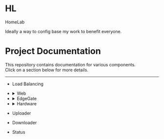 # HL
HomeLab


Ideally a way to config base my work to benefit everyone.


# Project Documentation

This repository contains documentation for various components.  
Click on a section below for more details.

---


- Load Balancing
- <details>
    <summary>Web</summary>

    - Frontend  
    - DataPlotter  

  </details>
- <details>
    <summary>EdgeGate</summary>

    - Nginx  
    - CertBot 

  </details>
- <details>
    <summary>Hardware</summary>

    - DeployNas

  </details>
- Uploader
- Downloader
- Status